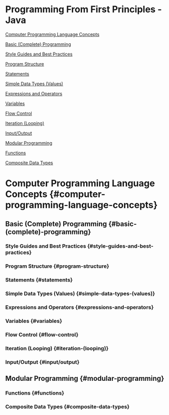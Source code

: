 # Programming From First Principles \- Java

[Computer Programming Language Concepts](\#computer-programming-language-concepts)

[Basic (Complete) Programming](\#basic-(complete)-programming)

[Style Guides and Best Practices](\#style-guides-and-best-practices)

[Program Structure](\#program-structure)

[Statements](\#statements)

[Simple Data Types (Values)](\#simple-data-types-(values))

[Expressions and Operators](\#expressions-and-operators)

[Variables](\#variables)

[Flow Control](\#flow-control)

[Iteration (Looping)](\#iteration-(looping))

[Input/Output](\#input/output)

[Modular Programming](\#modular-programming)

[Functions](\#functions)

[Composite Data Types](\#composite-data-types)

# Computer Programming Language Concepts {#computer-programming-language-concepts}

## Basic (Complete) Programming {#basic-(complete)-programming}

### Style Guides and Best Practices {#style-guides-and-best-practices}

### Program Structure {#program-structure}

### Statements {#statements}

### Simple Data Types (Values) {#simple-data-types-(values)}

### Expressions and Operators {#expressions-and-operators}

### Variables {#variables}

### Flow Control {#flow-control}

### Iteration (Looping) {#iteration-(looping)}

### Input/Output {#input/output}

## Modular Programming {#modular-programming}

### Functions {#functions}

### Composite Data Types {#composite-data-types}

